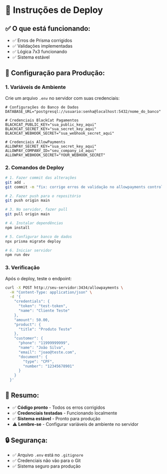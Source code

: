 # 🚀 Instruções de Deploy

## ✅ O que está funcionando:
- ✅ Erros de Prisma corrigidos
- ✅ Validações implementadas
- ✅ Lógica 7x3 funcionando
- ✅ Sistema estável

## 🔧 Configuração para Produção:

### 1. **Variáveis de Ambiente**
Crie um arquivo `.env` no servidor com suas credenciais:

```env
# Configurações do Banco de Dados
DATABASE_URL="postgresql://usuario:senha@localhost:5432/nome_do_banco"

# Credenciais BlackCat Pagamentos
BLACKCAT_PUBLIC_KEY="sua_public_key_aqui"
BLACKCAT_SECRET_KEY="sua_secret_key_aqui"
BLACKCAT_WEBHOOK_SECRET="sua_webhook_secret_aqui"

# Credenciais AllowPayments
ALLOWPAY_SECRET_KEY="sua_secret_key_aqui"
ALLOWPAY_COMPANY_ID="seu_company_id_aqui"
ALLOWPAY_WEBHOOK_SECRET="YOUR_WEBHOOK_SECRET"
```

### 2. **Comandos de Deploy**
```bash
# 1. Fazer commit das alterações
git add .
git commit -m "fix: corrige erros de validação no allowpayments controller"

# 2. Fazer push para o repositório
git push origin main

# 3. No servidor, fazer pull
git pull origin main

# 4. Instalar dependências
npm install

# 5. Configurar banco de dados
npx prisma migrate deploy

# 6. Iniciar servidor
npm run dev
```

### 3. **Verificação**
Após o deploy, teste o endpoint:
```bash
curl -X POST http://seu-servidor:3434/allowpayments \
  -H "Content-Type: application/json" \
  -d '{
    "credentials": {
      "token": "test-token",
      "name": "Cliente Teste"
    },
    "amount": 50.00,
    "product": {
      "title": "Produto Teste"
    },
    "customer": {
      "phone": "11999999999",
      "name": "João Silva",
      "email": "joao@teste.com",
      "document": {
        "type": "CPF",
        "number": "12345678901"
      }
    }
  }'
```

## 🎯 **Resumo:**
- ✅ **Código pronto** - Todos os erros corrigidos
- ✅ **Credenciais testadas** - Funcionando localmente
- ✅ **Sistema estável** - Pronto para produção
- ⚠️ **Lembre-se** - Configurar variáveis de ambiente no servidor

## 🔒 **Segurança:**
- ✅ Arquivo `.env` está no `.gitignore`
- ✅ Credenciais não vão para o Git
- ✅ Sistema seguro para produção

